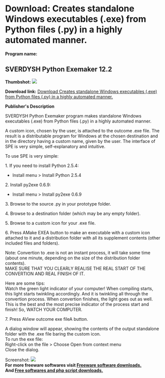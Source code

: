 # Download: Creates standalone Windows executables (.exe) from Python files (.py) in a highly automated manner.

**Program name:**

## SVERDYSH Python Exemaker 12.2

  
**Thumbshot:** ![](http://www.freewarefiles.com/screenshot/pythonexemkr_md.jpg)   
  
**Download link:** [Download Creates standalone Windows executables (.exe) from Python files (.py) in a highly automated manner.](http://freesoftwares.boysofts.com/SVERDYSH-Python-Exemaker_program_92638.html)  
  


**Publisher's Description**  
  


SVERDYSH Python Exemaker program makes standalone Windows executables (.exe) from Python files (.py) in a highly automated manner. 

A custom icon, chosen by the user, is attached to the outcome .exe file. The result is a distributable program for Windows at the chosen destination and in the directory having a custom name, given by the user. The interface of SPE is very simple, self-explanatory and intuitive.

To use SPE is very simple:

1\. If you need to install Python 2.5.4: 

  * Install menu > Install Python 2.5.4 

2\. Install py2exe 0.6.9: 

  * Install menu > Install py2exe 0.6.9 

3\. Browse to the source .py in your prototype folder.

4\. Browse to a destination folder (which may be any empty folder).

5\. Browse to a custom icon for your .exe file.

6\. Press AMake EXEA button to make an executable with a custom icon attached to it and a distribution folder with all its supplement contents (other included files and folders).

Note: Convertion to .exe is not an instant process, it will take some time (about one minute, depending on the size of the distribution folder contents).  
MAKE SURE THAT YOU CLEARLY REALISE THE REAL START OF THE CONVERTION AND REAL FINISH OF IT.

Here are some tips:   
Watch the green light indicator of your computer! When compiling starts, this light starts twinkling accordingly. And it is twinkling all through the convertion process. When convertion finishes, the light goes out as well. This is the best and the most precise indicator of the process start and finish! So, WATCH YOUR COMPUTER.

7\. Press AView outcome exe fileA button.

A dialog window will appear, showing the contents of the output standalone folder with the .exe file baring the custom icon.  
To run the exe file:  
Right-click on the file > Choose Open from context menu  
Close the dialog.

  
  
Screenshot: ![](http://www.freewarefiles.com/screenshot/pythonexemkr.jpg)   
**For more freeware softwares visit [Freeware software downloads.](http://freesoftwares.boysofts.com/)**   
**And [Free softwares and php script downloads.](http://www.boysofts.com/)**
